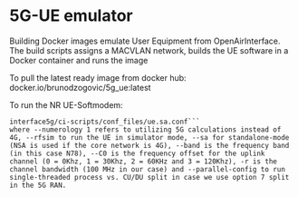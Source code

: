 # 5G-UE emulator
Building Docker images emulate User Equipment from OpenAirInterface. The build scripts assigns a MACVLAN network, builds the UE software in a Docker container and runs the image

To pull the latest ready image from docker hub: docker.io/brunodzogovic/5g_ue:latest

To run the NR UE-Softmodem: 
```/openairinterface/targets/bin./nr-uesoftmodem.Rel15 --numerology 1 --rfsim --sa -C 3619200000 --band 78 --C0 3 -r 106 --parallel-config PARALLEL_SINGLE_THREAD -O /openair
interface5g/ci-scripts/conf_files/ue.sa.conf```
where --numerology 1 refers to utilizing 5G calculations instead of 4G, --rfsim to run the UE in simulator mode, --sa for standalone-mode (NSA is used if the core network is 4G), --band is the frequency band (in this case N78), --C0 is the frequency offset for the uplink channel (0 = 0Khz, 1 = 30Khz, 2 = 60KHz and 3 = 120Khz), -r is the channel bandwidth (100 MHz in our case) and --parallel-config to run single-threaded process vs. CU/DU split in case we use option 7 split in the 5G RAN.
